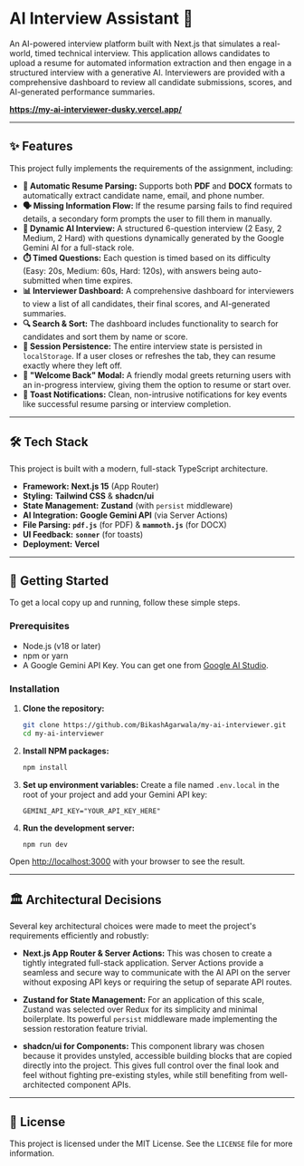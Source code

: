 # AI Interview Assistant 🤖

An AI-powered interview platform built with Next.js that simulates a real-world, timed technical interview. This application allows candidates to upload a resume for automated information extraction and then engage in a structured interview with a generative AI. Interviewers are provided with a comprehensive dashboard to review all candidate submissions, scores, and AI-generated performance summaries.

**https://my-ai-interviewer-dusky.vercel.app/**

---

<!-- ## 📸 Demo

_(It is highly recommended to record a GIF of your application in action and place it here. Use a tool like Loom, Kap, or ScreenToGif.)_ -->

## ✨ Features

This project fully implements the requirements of the assignment, including:

- **📄 Automatic Resume Parsing:** Supports both **PDF** and **DOCX** formats to automatically extract candidate name, email, and phone number.
- **🗣️ Missing Information Flow:** If the resume parsing fails to find required details, a secondary form prompts the user to fill them in manually.
- **🧠 Dynamic AI Interview:** A structured 6-question interview (2 Easy, 2 Medium, 2 Hard) with questions dynamically generated by the Google Gemini AI for a full-stack role.
- **⏱️ Timed Questions:** Each question is timed based on its difficulty (Easy: 20s, Medium: 60s, Hard: 120s), with answers being auto-submitted when time expires.
- **📊 Interviewer Dashboard:** A comprehensive dashboard for interviewers to view a list of all candidates, their final scores, and AI-generated summaries.
- **🔍 Search & Sort:** The dashboard includes functionality to search for candidates and sort them by name or score.
- **💾 Session Persistence:** The entire interview state is persisted in `localStorage`. If a user closes or refreshes the tab, they can resume exactly where they left off.
- **👋 "Welcome Back" Modal:** A friendly modal greets returning users with an in-progress interview, giving them the option to resume or start over.
- **🔔 Toast Notifications:** Clean, non-intrusive notifications for key events like successful resume parsing or interview completion.

---

## 🛠️ Tech Stack

This project is built with a modern, full-stack TypeScript architecture.

- **Framework:** **Next.js 15** (App Router)
- **Styling:** **Tailwind CSS** & **shadcn/ui**
- **State Management:** **Zustand** (with `persist` middleware)
- **AI Integration:** **Google Gemini API** (via Server Actions)
- **File Parsing:** **`pdf.js`** (for PDF) & **`mammoth.js`** (for DOCX)
- **UI Feedback:** **`sonner`** (for toasts)
- **Deployment:** **Vercel**

---

## 🚀 Getting Started

To get a local copy up and running, follow these simple steps.

### Prerequisites

- Node.js (v18 or later)
- npm or yarn
- A Google Gemini API Key. You can get one from [Google AI Studio](https://aistudio.google.com/app/apikey).

### Installation

1.  **Clone the repository:**

    ```bash
    git clone https://github.com/BikashAgarwala/my-ai-interviewer.git
    cd my-ai-interviewer
    ```

2.  **Install NPM packages:**

    ```bash
    npm install
    ```

3.  **Set up environment variables:**
    Create a file named `.env.local` in the root of your project and add your Gemini API key:

    ```
    GEMINI_API_KEY="YOUR_API_KEY_HERE"
    ```

4.  **Run the development server:**

    ```bash
    npm run dev
    ```

Open [http://localhost:3000](https://www.google.com/search?q=http://localhost:3000) with your browser to see the result.

---

## 🏛️ Architectural Decisions

Several key architectural choices were made to meet the project's requirements efficiently and robustly:

- **Next.js App Router & Server Actions:** This was chosen to create a tightly integrated full-stack application. Server Actions provide a seamless and secure way to communicate with the AI API on the server without exposing API keys or requiring the setup of separate API routes.

- **Zustand for State Management:** For an application of this scale, Zustand was selected over Redux for its simplicity and minimal boilerplate. Its powerful `persist` middleware made implementing the session restoration feature trivial.

- **shadcn/ui for Components:** This component library was chosen because it provides unstyled, accessible building blocks that are copied directly into the project. This gives full control over the final look and feel without fighting pre-existing styles, while still benefiting from well-architected component APIs.

---

## 📜 License

This project is licensed under the MIT License. See the `LICENSE` file for more information.
